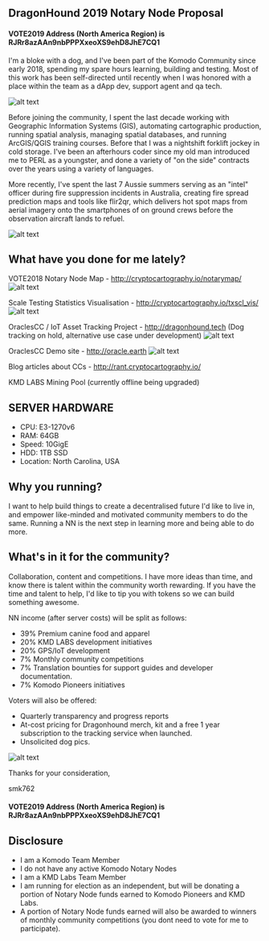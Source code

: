 ## DragonHound 2019 Notary Node Proposal ##

#### VOTE2019 Address (North America Region) is RJRr8azAAn9nbPPPXxeoXS9ehD8JhE7CQ1 ####

I'm a bloke with a dog, and I've been part of the Komodo Community since early 2018, spending my spare hours learning, building and testing. Most of this work has been self-directed until recently when I was honored with a place within the team as a dApp dev, support agent and qa tech.

![alt text](https://i.imgur.com/McTA1MS.png "Doctor Skrunch reporting for duty")

Before joining the community, I spent the last decade working with Geographic Information Systems (GIS), automating cartographic production,  running spatial analysis, managing spatial databases, and running ArcGIS/QGIS training courses. Before that I was a nightshift forklift jockey in cold storage.
I've been an afterhours coder since my old man introduced me to PERL as a youngster, and done a variety of "on the side" contracts over the years using a variety of languages. 

More recently, I've spent the last 7 Aussie summers serving as an "intel" officer during fire suppression incidents in Australia, creating fire spread prediction maps and tools like flir2qr, which delivers hot spot maps from aerial imagery onto the smartphones of on ground crews before the observation aircraft lands to refuel. 


![alt text](https://camo.githubusercontent.com/6c1023ec97f44cfc25b3a80611bcde5d9d57fb03/68747470733a2f2f692e696d6775722e636f6d2f304b655367334d2e6a7067 "flir2qr")

## What have you done for me lately? ## 

VOTE2018 Notary Node Map - http://cryptocartography.io/notarymap/
![alt text](https://i.imgur.com/9bPMc2K.png "VOTE2018 Map")

Scale Testing Statistics Visualisation - http://cryptocartography.io/txscl_vis/
![alt text](https://i.imgur.com/Dq5M9RA.png "Scale test visualsation")

OraclesCC / IoT Asset Tracking Project - http://dragonhound.tech (Dog tracking on hold, alternative use case under development)
![alt text](https://i.imgur.com/H73cwKl.jpg "DragonHound Tracking")

OraclesCC Demo site - 	http://oracle.earth
![alt text](https://i.imgur.com/pk3g7oB.png "DragonHound Tracking")

Blog articles about CCs - http://rant.cryptocartography.io/

KMD LABS Mining Pool (currently offline being upgraded)

## SERVER HARDWARE ##
- CPU: E3-1270v6 
- RAM: 64GB
- Speed: 10GigE
- HDD: 1TB SSD
- Location: North Carolina, USA

## Why you running? ##
I want to help build things to create a decentralised future I'd like to live in, and empower like-minded and motivated community members to do the same.
Running a NN is the next step in learning more and being able to do more. 

## What's in it for the community? ##
Collaboration, content and competitions. I have more ideas than time, and know there is talent within the community worth rewarding. If you have the time and talent to help, I'd like to tip you with tokens so we can build something awesome.

NN income (after server costs) will be split as follows:
- 39% Premium canine food and apparel
- 20% KMD LABS development initiatives 
- 20% GPS/IoT development 
- 7% Monthly community competitions
- 7% Translation bounties for support guides and developer documentation.
- 7% Komodo Pioneers initiatives

Voters will also be offered:
- Quarterly transparency and progress reports
- At-cost pricing for Dragonhound merch, kit and a free 1 year subscription to the tracking service when launched.
- Unsolicited dog pics.

![alt text](https://i.imgur.com/ohe0y9q.png "Will you let me in?")

Thanks for your consideration,

smk762

#### VOTE2019 Address (North America Region) is RJRr8azAAn9nbPPPXxeoXS9ehD8JhE7CQ1 ####

## Disclosure ##
- I am a Komodo Team Member
- I do not have any active Komodo Notary Nodes
- I am a KMD Labs Team Member
- I am running for election as an independent, but will be donating a portion of Notary Node funds earned to Komodo Pioneers and KMD Labs.
- A portion of Notary Node funds earned will also be awarded to winners of monthly community competitions (you dont need to vote for me to participate).
